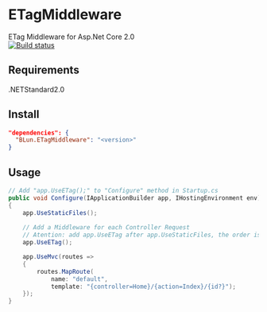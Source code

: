 # ETagMiddleware
ETag Middleware for Asp.Net Core 2.0<br>
[![Build status](https://ci.appveyor.com/api/projects/status/x4k4x820ekocml5i/branch/master?svg=true)](https://ci.appveyor.com/project/BLun78/etagmiddleware/branch/master)

## Requirements
.NETStandard2.0

## Install
```json
"dependencies": {
  "BLun.ETagMiddleware": "<version>"
}
```

## Usage
```c# 
// Add "app.UseETag();" to "Configure" method in Startup.cs
public void Configure(IApplicationBuilder app, IHostingEnvironment env)
{
    app.UseStaticFiles();
    
    // Add a Middleware for each Controller Request
    // Atention: add app.UseETag after app.UseStaticFiles, the order is important
    app.UseETag();

    app.UseMvc(routes =>
    {
        routes.MapRoute(
            name: "default",
            template: "{controller=Home}/{action=Index}/{id?}");
    });
}
```